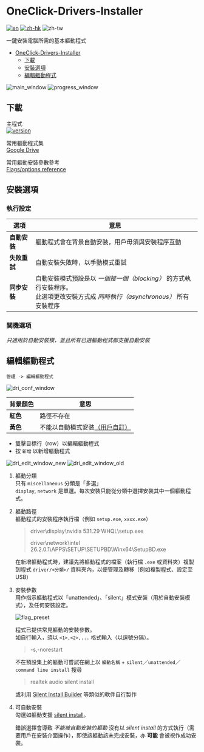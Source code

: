 # OneClick-Drivers-Installer

[![en](https://img.shields.io/badge/README-en-green.svg)](https://github.com/SuperDumbTM/OneClick-Drivers-Installer/blob/main/docs/README-en.md)
[![zh-hk](https://img.shields.io/badge/README-zh--hk-yellow.svg)](https://github.com/SuperDumbTM/OneClick-Drivers-Installer/blob/main/docs/README-zh_hk.md)
![zh-tw](https://img.shields.io/badge/README-zh--tw-inactive.svg)

一鍵安裝電腦所需的基本軀動程式

- [OneClick-Drivers-Installer](#oneclick-drivers-installer)
  - [下載](#下載)
  - [安裝選項](#安裝選項)
  - [編輯軀動程式](#編輯軀動程式)

![main_window](https://github.com/SuperDumbTM/OneClick-Drivers-Installer/assets/71750702/ec78e2e8-3f7c-4897-a409-99bd9a11f019)
![progress_window](https://github.com/SuperDumbTM/OneClick-Drivers-Installer/assets/71750702/66e3a520-fc3c-4d07-80c7-88861cf9639f)


## 下載
主程式<br>
[![version](https://img.shields.io/badge/version-0.7.0-blue)](https://github.com/SuperDumbTM/OneClick-Drivers-Installer/releases/tag/v0.7.0)

常用軀動程式集<br>
[Google Drive](https://drive.google.com/drive/folders/1VqND0o75oBR80Ft2IK8WjTTbXaezmajw?usp=sharing)

常用軀動安裝參數參考<br>
[Flags/options reference](https://github.com/SuperDumbTM/OneClick-Drivers-Installer/tree/main/docs/driver%20install%20flag)

## 安裝選項

### 執行設定
| **選項**   | **意思**                                                                        |
|----------|-------------------------------------------------------------------------------|
| **自動安裝** | 軀動程式會在背景自動安裝，用戶毋須與安裝程序互動                                                      |
| **失敗重試** | 自動安裝失敗時，以手動模式重試                                                          |
| **同步安裝** | 自動安裝模式預設是以 _一個接一個（blocking）_ 的方式執行安裝程序。<br> 此選項更改安裝方式成 _同時執行（asynchronous）_ 所有安裝程序 |


### 關機選項
_只適用於自動安裝模，並且所有已選軀動程式都支援自動安裝_
    
## 編輯軀動程式
`管理 -> 編輯軀動程式`

![dri_conf_window](https://github.com/SuperDumbTM/OneClick-Drivers-Installer/assets/71750702/48275781-7b4d-4429-825e-c400dc8ef6fb)

| **背景顏色** | **意思**    |
|----------|-----------|
| **紅色**   | 路徑不存在     |
| **黃色**   | 不能以自動模式安裝[（用戶自訂）](#autoable-descr) |

- 雙擊目標行（row）以編輯軀動程式
- 按 `新增` 以新增軀動程式

![dri_edit_window_new](https://github.com/SuperDumbTM/OneClick-Drivers-Installer/assets/71750702/027d1683-dabf-4796-97e6-54abd81997fd)
![dri_edit_window_old](https://github.com/SuperDumbTM/OneClick-Drivers-Installer/assets/71750702/e3b289eb-8212-4f44-9d1f-d460fb3dc1cc)


1. 軀動分類<br>
    只有 `miscellaneous` 分類是「多選」<br>
    `display`, `network` 是單選。每次安裝只能從分類中選擇安裝其中一個軀動程式。
2. 軀動路徑<br>
    軀動程式的安裝程序執行檔（例如 `setup.exe`, `xxxx.exe`）
    > driver\display\nvidia 531.29 WHQL\setup.exe
    >
    > driver\network\intel 26.2.0.1\APPS\SETUP\SETUPBD\Winx64\SetupBD.exe

    在新增軀動程式時，建議先將軀動程式的檔案（執行檔 `.exe` 或資料夾）複製到程式 `driver/<分類>/` 資料夾內，以便管理及轉移（例如複製程式、設定至 USB）<br>
3. 安裝參數<br>
    用作指示軀動程式以「unattended」、「silent」模式安裝（用於自動安裝模式），及任何安裝設定。
    
    ![flag_preset](https://user-images.githubusercontent.com/71750702/226869519-0a1b2680-791b-473a-928f-726925fc0df1.png)
    
    程式已提供常見軀動的安裝參數。<br>
    如自行輸入，須以 `<1>,<2>,...` 格式輸入（以逗號分隔）。
    > -s,-norestart
    
    不在預設集上的軀動可嘗試在網上以 `軀動名稱` + `silent`／`unattended`／`command line install` 搜尋
    > realtek audio silent install
    
    或利用 [Silent Install Builder](https://www.silentinstall.org/) 等類似的軟件自行製作
4. <a name="autoable-descr">可自動安裝</a><br>
    勾選如軀動支援 [silent install](https://www.makeuseof.com/windows-silent-installation-explained/)。
    
    錯誤選擇會導致 *不能被自動安裝的軀動* 沒有以 _silent install_ 的方式執行（需要用戶在安裝介面操作），即使該軀動該未完成安裝，亦 **可能** 會被視作成功安裝。
